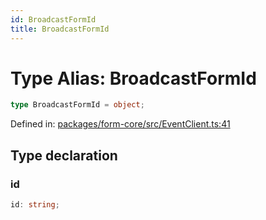 ```yaml
---
id: BroadcastFormId
title: BroadcastFormId
---
```


<!-- DO NOT EDIT: this page is autogenerated from the type comments -->

# Type Alias: BroadcastFormId

```ts
type BroadcastFormId = object;
```

Defined in: [packages/form-core/src/EventClient.ts:41](https://github.com/TanStack/form/blob/main/packages/form-core/src/EventClient.ts#L41)

## Type declaration

### id

```ts
id: string;
```
